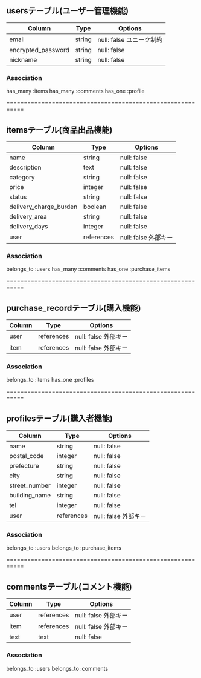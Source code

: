 ## usersテーブル(ユーザー管理機能)

| Column             | Type       | Options                |
| ----------------   | --------   | ------------           |
| email              | string     | null: false  ユニーク制約|
| encrypted_password | string     | null: false            |
| nickname           | string     | null: false            |

### Association
has_many :items
has_many :comments
has_one :profile

===========================================================
## itemsテーブル(商品出品機能)

| Column                 | Type       | Options                |
| ----------------       | --------   | ------------           |
| name                   | string     | null: false            |
| description            | text 　    | null: false            |
| category               | string     | null: false            |
| price                  | integer    | null: false            |
| status                 | string     | null: false            |
| delivery_charge_burden | boolean    | null: false            |
| delivery_area          | string     | null: false            |
| delivery_days          | integer    | null: false            |
| user                   | references | null: false    外部キー |

### Association
belongs_to :users
has_many :comments
has_one :purchase_items


===========================================================
## purchase_recordテーブル(購入機能)

| Column             | Type       | Options                |
| ----------------   | --------   | ------------           |
| user               | references | null: false    外部キー |
| item               | references | null: false    外部キー |


### Association
belongs_to :items
has_one :profiles


===========================================================
## profilesテーブル(購入者機能)

| Column             | Type       | Options                |
| ----------------   | --------   | ------------           |
| name               | string     | null: false            |
| postal_code        | integer    | null: false            |
| prefecture         | string     | null: false            |
| city               | string     | null: false            |
| street_number      | integer    | null: false            |
| building_name      | string     | null: false            |
| tel                | integer    | null: false            |
| user               | references | null: false    外部キー |

### Association
belongs_to :users
belongs_to :purchase_items

===========================================================
## commentsテーブル(コメント機能)

| Column             | Type       | Options                |
| ----------------   | --------   | ------------           |
| user               | references | null: false    外部キー |
| item               | references | null: false    外部キー |
| text               | text       | null: false            |

### Association
belongs_to :users
belongs_to :comments



